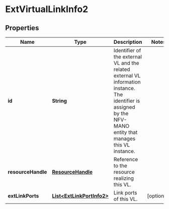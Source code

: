 
# ExtVirtualLinkInfo2

## Properties
Name | Type | Description | Notes
------------ | ------------- | ------------- | -------------
**id** | **String** | Identifier of the external VL and the related external VL information instance. The identifier is assigned by the NFV-MANO entity that manages this VL instance.  | 
**resourceHandle** | [**ResourceHandle**](ResourceHandle.md) | Reference to the resource realizing this VL.  | 
**extLinkPorts** | [**List&lt;ExtLinkPortInfo2&gt;**](ExtLinkPortInfo2.md) | Link ports of this VL.  |  [optional]



